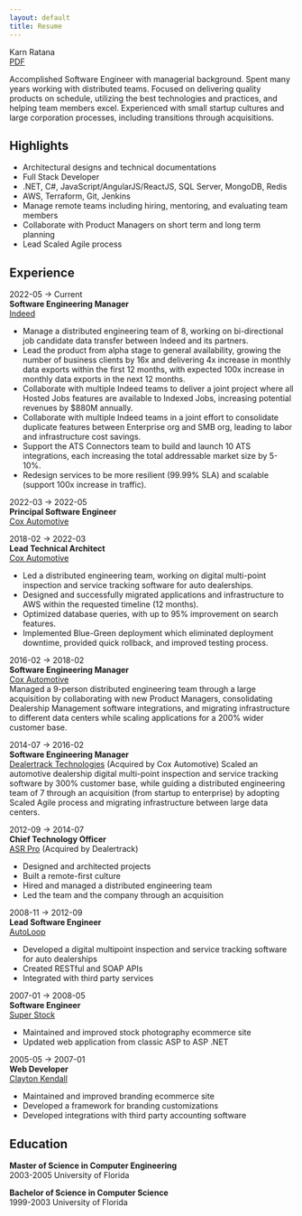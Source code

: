 ```yaml
---
layout: default
title: Resume
---
```


Karn Ratana  
[PDF](../assets/resume.pdf)  


Accomplished Software Engineer with managerial background.   Spent many years working with distributed teams.  Focused on delivering quality products on schedule, utilizing the best technologies and practices, and helping team members excel.  Experienced with small startup cultures and large corporation processes, including transitions through acquisitions.


## Highlights
- Architectural designs and technical documentations 
- Full Stack Developer
- .NET, C#, JavaScript/AngularJS/ReactJS, SQL Server, MongoDB, Redis
- AWS, Terraform, Git, Jenkins 
- Manage remote teams including hiring, mentoring, and evaluating team members
- Collaborate with Product Managers on short term and long term planning
- Lead Scaled Agile process


## Experience
2022-05 → Current  
**Software Engineering Manager**  
[Indeed](https://www.indeed.com/)  
- Manage a distributed engineering team of 8, working on bi-directional job candidate data transfer between Indeed and its partners.
- Lead the product from alpha stage to general availability, growing the number of business clients by 16x and delivering 4x increase in monthly data exports within the first 12 months, with expected 100x increase in monthly data exports in the next 12 months.
- Collaborate with multiple Indeed teams to deliver a joint project where all Hosted Jobs features are available to Indexed Jobs, increasing potential revenues by $880M annually.
- Collaborate with multiple Indeed teams in a joint effort to consolidate duplicate features between Enterprise org and SMB org, leading to labor and infrastructure cost savings.
- Support the ATS Connectors team to build and launch 10 ATS integrations, each increasing the total addressable market size by 5-10%.
- Redesign services to be more resilient (99.99% SLA) and scalable (support 100x increase in traffic).

2022-03 → 2022-05  
**Principal Software Engineer**  
[Cox Automotive](https://www.coxautoinc.com/)  

2018-02 → 2022-03  
**Lead Technical Architect**  
[Cox Automotive](https://www.coxautoinc.com/)  
- Led a distributed engineering team, working on digital multi-point inspection and service tracking software for auto dealerships.
- Designed and successfully migrated applications and infrastructure to AWS within the requested timeline (12 months).
- Optimized database queries, with up to 95% improvement on search features.
- Implemented Blue-Green deployment which eliminated deployment downtime, provided quick rollback, and improved testing process.
   
2016-02 → 2018-02  
**Software Engineering Manager**  
[Cox Automotive](https://www.coxautoinc.com/)  
Managed a 9-person distributed engineering team through a large acquisition by collaborating with new Product Managers, consolidating Dealership Management software integrations, and migrating infrastructure to different data centers while scaling applications for a 200% wider customer base.

2014-07 → 2016-02  
**Software Engineering Manager**  
[Dealertrack Technologies](https://www.dealertrack.com) (Acquired by Cox Automotive)
Scaled an automotive dealership digital multi-point inspection and service tracking software by 300% customer base, while guiding a distributed engineering team of 7 through an acquisition (from startup to enterprise) by adopting Scaled Agile process and migrating infrastructure between large data centers.

2012-09 → 2014-07  
**Chief Technology Officer**  
[ASR Pro](https://www.asrpro.com) (Acquired by Dealertrack)  
- Designed and architected projects
- Built a remote-first culture
- Hired and managed a distributed engineering team
- Led the team and the company through an acquisition 

2008-11 → 2012-09  
**Lead Software Engineer**  
[AutoLoop](https://www.autoloop.com)  
- Developed a digital multipoint inspection and service tracking software for auto dealerships
- Created RESTful and SOAP APIs
- Integrated with third party services

2007-01 → 2008-05  
**Software Engineer**  
[Super Stock](https://www.superstock.com)  
- Maintained and improved stock photography ecommerce site
- Updated web application from classic ASP to ASP .NET

2005-05 → 2007-01  
**Web Developer**  
[Clayton Kendall](https://www.claytonkendall.com)
- Maintained and improved branding ecommerce site 
- Developed a framework for branding customizations
- Developed integrations with third party accounting software


## Education
**Master of Science in Computer Engineering**  
2003-2005 University of Florida 

**Bachelor of Science in Computer Science**  
1999-2003 University of Florida 

